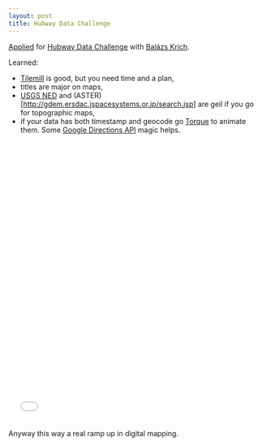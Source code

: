 ```yaml
---
layout: post
title: Hubway Data Challenge
---
```


[Applied](http://hubwaydatachallenge.org/submission/38/) for [Hubway Data Challenge](http://hubwaydatachallenge.org/) with [Balázs Krich](http://dataeast.co/).

Learned:

* [Tilemill](http://mapbox.com/tilemill/) is good, but you need time and a plan,
* titles are major on maps,
* [USGS NED](http://ned.usgs.gov/) and (ASTER)[http://gdem.ersdac.jspacesystems.or.jp/search.jsp] are geil if you go for topographic maps,
* if your data has both timestamp and geocode go [Torque](http://blog.cartodb.com/post/32464928928/torque-big-data-meets-time-based-maps-bundled-with) to animate them. Some [Google Directions API](https://developers.google.com/maps/documentation/directions/) magic helps.

<br>
<br>

<iframe width="100%" height="520" frameborder="0" src="//dataeast.cartodb.com/viz/80ab8d30-fbcb-11e3-b014-0e73339ffa50/embed_map?title=false&amp;description=false&amp;search=false&amp;shareable=true&amp;cartodb_logo=true&amp;layer_selector=false&amp;legends=false&amp;scrollwheel=true&amp;fullscreen=true&amp;sublayer_options=1&amp;sql=&amp;sw_lat=42.33641946945544&amp;sw_lon=-71.1731691381836&amp;ne_lat=42.38538094930986&amp;ne_lon=-71.00391102050781" allowfullscreen="" webkitallowfullscreen="" mozallowfullscreen="" oallowfullscreen="" msallowfullscreen=""></iframe></p>

Anyway this way a real ramp up in digital mapping.
